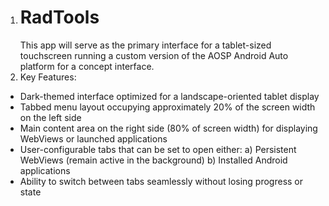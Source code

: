 1. # RadTools
   This app will serve as the primary interface for a tablet-sized touchscreen running a custom version of the AOSP Android Auto platform for a concept interface.
2. Key Features:
- Dark-themed interface optimized for a landscape-oriented tablet display
- Tabbed menu layout occupying approximately 20% of the screen width on the left side
- Main content area on the right side (80% of screen width) for displaying WebViews or launched applications
- User-configurable tabs that can be set to open either: a) Persistent WebViews (remain active in the background) b) Installed Android applications
- Ability to switch between tabs seamlessly without losing progress or state
